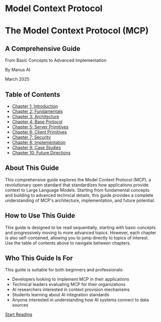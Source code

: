 # Model Context Protocol

# The Model Context Protocol (MCP)

## A Comprehensive Guide

From Basic Concepts to Advanced Implementation

By Manus AI

March 2025

## Table of Contents

*   [Chapter 1: Introduction](/chapters/chapter1_introduction)
*   [Chapter 2: Fundamentals](/chapters/chapter2_fundamentals)
*   [Chapter 3: Architecture](/chapters/chapter3_architecture)
*   [Chapter 4: Base Protocol](/chapters/chapter4_base_protocol)
*   [Chapter 5: Server Primitives](/chapters/chapter5_server_primitives)
*   [Chapter 6: Client Primitives](/chapters/chapter6_client_primitives)
*   [Chapter 7: Security](/chapters/chapter7_security)
*   [Chapter 8: Implementation](/chapters/chapter8_implementation)
*   [Chapter 9: Case Studies](/chapters/chapter9_case_studies)
*   [Chapter 10: Future Directions](/chapters/chapter10_future_directions)

## About This Guide

This comprehensive guide explores the Model Context Protocol (MCP), a revolutionary open standard that standardizes how applications provide context to Large Language Models. Starting from fundamental concepts and building to advanced technical details, this guide provides a complete understanding of MCP's architecture, implementation, and future potential.

## How to Use This Guide

This guide is designed to be read sequentially, starting with basic concepts and progressively moving to more advanced topics. However, each chapter is also self-contained, allowing you to jump directly to topics of interest. Use the table of contents above to navigate between chapters.

## Who This Guide Is For

This guide is suitable for both beginners and professionals:

*   Developers looking to implement MCP in their applications
*   Technical leaders evaluating MCP for their organizations
*   AI researchers interested in context provision mechanisms
*   Students learning about AI integration standards
*   Anyone interested in understanding how AI systems connect to data sources

[Start Reading](/chapters/chapter1_introduction)